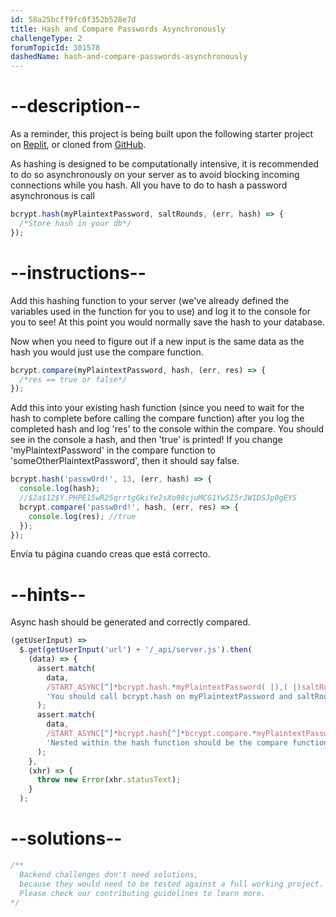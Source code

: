 ```yaml
---
id: 58a25bcff9fc0f352b528e7d
title: Hash and Compare Passwords Asynchronously
challengeType: 2
forumTopicId: 301578
dashedName: hash-and-compare-passwords-asynchronously
---
```


# --description--

As a reminder, this project is being built upon the following starter project on <a href="https://replit.com/github/topcoder-platform/boilerplate-bcrypt" target="_blank" rel="noopener noreferrer nofollow">Replit</a>, or cloned from <a href="https://github.com/freeCodeCamp/boilerplate-bcrypt/" target="_blank" rel="noopener noreferrer nofollow">GitHub</a>.

As hashing is designed to be computationally intensive, it is recommended to do so asynchronously on your server as to avoid blocking incoming connections while you hash. All you have to do to hash a password asynchronous is call

```js
bcrypt.hash(myPlaintextPassword, saltRounds, (err, hash) => {
  /*Store hash in your db*/
});
```

# --instructions--

Add this hashing function to your server (we've already defined the variables used in the function for you to use) and log it to the console for you to see! At this point you would normally save the hash to your database.

Now when you need to figure out if a new input is the same data as the hash you would just use the compare function.

```js
bcrypt.compare(myPlaintextPassword, hash, (err, res) => {
  /*res == true or false*/
});
```

Add this into your existing hash function (since you need to wait for the hash to complete before calling the compare function) after you log the completed hash and log 'res' to the console within the compare. You should see in the console a hash, and then 'true' is printed! If you change 'myPlaintextPassword' in the compare function to 'someOtherPlaintextPassword', then it should say false.

```js
bcrypt.hash('passw0rd!', 13, (err, hash) => {
  console.log(hash);
  //$2a$12$Y.PHPE15wR25qrrtgGkiYe2sXo98cjuMCG1YwSI5rJW1DSJp0gEYS
  bcrypt.compare('passw0rd!', hash, (err, res) => {
    console.log(res); //true
  });
});

```

Envía tu página cuando creas que está correcto.

# --hints--

Async hash should be generated and correctly compared.

```js
(getUserInput) =>
  $.get(getUserInput('url') + '/_api/server.js').then(
    (data) => {
      assert.match(
        data,
        /START_ASYNC[^]*bcrypt.hash.*myPlaintextPassword( |),( |)saltRounds( |),( |).*err( |),( |)hash[^]*END_ASYNC/gi,
        'You should call bcrypt.hash on myPlaintextPassword and saltRounds and handle err and hash as a result in the callback'
      );
      assert.match(
        data,
        /START_ASYNC[^]*bcrypt.hash[^]*bcrypt.compare.*myPlaintextPassword( |),( |)hash( |),( |).*err( |),( |)res[^]*}[^]*}[^]*END_ASYNC/gi,
        'Nested within the hash function should be the compare function comparing myPlaintextPassword to hash'
      );
    },
    (xhr) => {
      throw new Error(xhr.statusText);
    }
  );
```

# --solutions--

```js
/**
  Backend challenges don't need solutions, 
  because they would need to be tested against a full working project. 
  Please check our contributing guidelines to learn more.
*/
```
